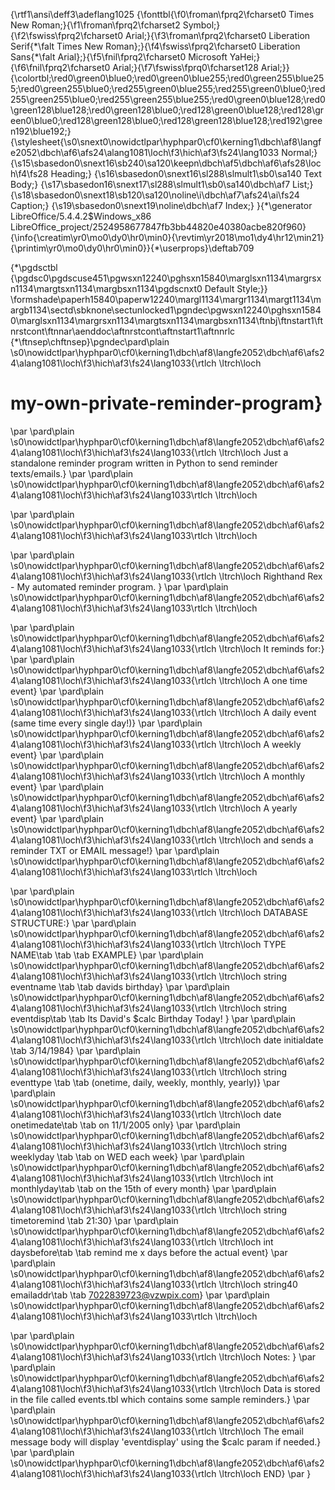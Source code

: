 {\rtf1\ansi\deff3\adeflang1025
{\fonttbl{\f0\froman\fprq2\fcharset0 Times New Roman;}{\f1\froman\fprq2\fcharset2 Symbol;}{\f2\fswiss\fprq2\fcharset0 Arial;}{\f3\froman\fprq2\fcharset0 Liberation Serif{\*\falt Times New Roman};}{\f4\fswiss\fprq2\fcharset0 Liberation Sans{\*\falt Arial};}{\f5\fnil\fprq2\fcharset0 Microsoft YaHei;}{\f6\fnil\fprq2\fcharset0 Arial;}{\f7\fswiss\fprq0\fcharset128 Arial;}}
{\colortbl;\red0\green0\blue0;\red0\green0\blue255;\red0\green255\blue255;\red0\green255\blue0;\red255\green0\blue255;\red255\green0\blue0;\red255\green255\blue0;\red255\green255\blue255;\red0\green0\blue128;\red0\green128\blue128;\red0\green128\blue0;\red128\green0\blue128;\red128\green0\blue0;\red128\green128\blue0;\red128\green128\blue128;\red192\green192\blue192;}
{\stylesheet{\s0\snext0\nowidctlpar\hyphpar0\cf0\kerning1\dbch\af8\langfe2052\dbch\af6\afs24\alang1081\loch\f3\hich\af3\fs24\lang1033 Normal;}
{\s15\sbasedon0\snext16\sb240\sa120\keepn\dbch\af5\dbch\af6\afs28\loch\f4\fs28 Heading;}
{\s16\sbasedon0\snext16\sl288\slmult1\sb0\sa140 Text Body;}
{\s17\sbasedon16\snext17\sl288\slmult1\sb0\sa140\dbch\af7 List;}
{\s18\sbasedon0\snext18\sb120\sa120\noline\i\dbch\af7\afs24\ai\fs24 Caption;}
{\s19\sbasedon0\snext19\noline\dbch\af7 Index;}
}{\*\generator LibreOffice/5.4.4.2$Windows_x86 LibreOffice_project/2524958677847fb3bb44820e40380acbe820f960}{\info{\creatim\yr0\mo0\dy0\hr0\min0}{\revtim\yr2018\mo1\dy4\hr12\min21}{\printim\yr0\mo0\dy0\hr0\min0}}{\*\userprops}\deftab709

{\*\pgdsctbl
{\pgdsc0\pgdscuse451\pgwsxn12240\pghsxn15840\marglsxn1134\margrsxn1134\margtsxn1134\margbsxn1134\pgdscnxt0 Default Style;}}
\formshade\paperh15840\paperw12240\margl1134\margr1134\margt1134\margb1134\sectd\sbknone\sectunlocked1\pgndec\pgwsxn12240\pghsxn15840\marglsxn1134\margrsxn1134\margtsxn1134\margbsxn1134\ftnbj\ftnstart1\ftnrstcont\ftnnar\aenddoc\aftnrstcont\aftnstart1\aftnnrlc
{\*\ftnsep\chftnsep}\pgndec\pard\plain \s0\nowidctlpar\hyphpar0\cf0\kerning1\dbch\af8\langfe2052\dbch\af6\afs24\alang1081\loch\f3\hich\af3\fs24\lang1033{\rtlch \ltrch\loch
# my-own-private-reminder-program}
\par \pard\plain \s0\nowidctlpar\hyphpar0\cf0\kerning1\dbch\af8\langfe2052\dbch\af6\afs24\alang1081\loch\f3\hich\af3\fs24\lang1033{\rtlch \ltrch\loch
Just a standalone reminder program written in Python to send reminder texts/emails.}
\par \pard\plain \s0\nowidctlpar\hyphpar0\cf0\kerning1\dbch\af8\langfe2052\dbch\af6\afs24\alang1081\loch\f3\hich\af3\fs24\lang1033\rtlch \ltrch\loch

\par \pard\plain \s0\nowidctlpar\hyphpar0\cf0\kerning1\dbch\af8\langfe2052\dbch\af6\afs24\alang1081\loch\f3\hich\af3\fs24\lang1033\rtlch \ltrch\loch

\par \pard\plain \s0\nowidctlpar\hyphpar0\cf0\kerning1\dbch\af8\langfe2052\dbch\af6\afs24\alang1081\loch\f3\hich\af3\fs24\lang1033{\rtlch \ltrch\loch
Righthand Rex - My automated reminder program. }
\par \pard\plain \s0\nowidctlpar\hyphpar0\cf0\kerning1\dbch\af8\langfe2052\dbch\af6\afs24\alang1081\loch\f3\hich\af3\fs24\lang1033\rtlch \ltrch\loch

\par \pard\plain \s0\nowidctlpar\hyphpar0\cf0\kerning1\dbch\af8\langfe2052\dbch\af6\afs24\alang1081\loch\f3\hich\af3\fs24\lang1033{\rtlch \ltrch\loch
It reminds for:}
\par \pard\plain \s0\nowidctlpar\hyphpar0\cf0\kerning1\dbch\af8\langfe2052\dbch\af6\afs24\alang1081\loch\f3\hich\af3\fs24\lang1033{\rtlch \ltrch\loch
A one time event}
\par \pard\plain \s0\nowidctlpar\hyphpar0\cf0\kerning1\dbch\af8\langfe2052\dbch\af6\afs24\alang1081\loch\f3\hich\af3\fs24\lang1033{\rtlch \ltrch\loch
A daily event (same time every single day!)}
\par \pard\plain \s0\nowidctlpar\hyphpar0\cf0\kerning1\dbch\af8\langfe2052\dbch\af6\afs24\alang1081\loch\f3\hich\af3\fs24\lang1033{\rtlch \ltrch\loch
A weekly event}
\par \pard\plain \s0\nowidctlpar\hyphpar0\cf0\kerning1\dbch\af8\langfe2052\dbch\af6\afs24\alang1081\loch\f3\hich\af3\fs24\lang1033{\rtlch \ltrch\loch
A monthly event}
\par \pard\plain \s0\nowidctlpar\hyphpar0\cf0\kerning1\dbch\af8\langfe2052\dbch\af6\afs24\alang1081\loch\f3\hich\af3\fs24\lang1033{\rtlch \ltrch\loch
A yearly event}
\par \pard\plain \s0\nowidctlpar\hyphpar0\cf0\kerning1\dbch\af8\langfe2052\dbch\af6\afs24\alang1081\loch\f3\hich\af3\fs24\lang1033{\rtlch \ltrch\loch
and sends a reminder TXT or EMAIL message!}
\par \pard\plain \s0\nowidctlpar\hyphpar0\cf0\kerning1\dbch\af8\langfe2052\dbch\af6\afs24\alang1081\loch\f3\hich\af3\fs24\lang1033\rtlch \ltrch\loch

\par \pard\plain \s0\nowidctlpar\hyphpar0\cf0\kerning1\dbch\af8\langfe2052\dbch\af6\afs24\alang1081\loch\f3\hich\af3\fs24\lang1033{\rtlch \ltrch\loch
DATABASE STRUCTURE:}
\par \pard\plain \s0\nowidctlpar\hyphpar0\cf0\kerning1\dbch\af8\langfe2052\dbch\af6\afs24\alang1081\loch\f3\hich\af3\fs24\lang1033{\rtlch \ltrch\loch
TYPE      NAME\tab \tab \tab     EXAMPLE}
\par \pard\plain \s0\nowidctlpar\hyphpar0\cf0\kerning1\dbch\af8\langfe2052\dbch\af6\afs24\alang1081\loch\f3\hich\af3\fs24\lang1033{\rtlch \ltrch\loch
string    eventname  \tab \tab davids birthday}
\par \pard\plain \s0\nowidctlpar\hyphpar0\cf0\kerning1\dbch\af8\langfe2052\dbch\af6\afs24\alang1081\loch\f3\hich\af3\fs24\lang1033{\rtlch \ltrch\loch
string    eventdisp\tab \tab   Its David's $calc Birthday Today! }
\par \pard\plain \s0\nowidctlpar\hyphpar0\cf0\kerning1\dbch\af8\langfe2052\dbch\af6\afs24\alang1081\loch\f3\hich\af3\fs24\lang1033{\rtlch \ltrch\loch
date      initialdate \tab 3/14/1984}
\par \pard\plain \s0\nowidctlpar\hyphpar0\cf0\kerning1\dbch\af8\langfe2052\dbch\af6\afs24\alang1081\loch\f3\hich\af3\fs24\lang1033{\rtlch \ltrch\loch
string    eventtype \tab \tab (onetime, daily, weekly, monthly, yearly)}
\par \pard\plain \s0\nowidctlpar\hyphpar0\cf0\kerning1\dbch\af8\langfe2052\dbch\af6\afs24\alang1081\loch\f3\hich\af3\fs24\lang1033{\rtlch \ltrch\loch
date      onetimedate\tab \tab on 11/1/2005 only}
\par \pard\plain \s0\nowidctlpar\hyphpar0\cf0\kerning1\dbch\af8\langfe2052\dbch\af6\afs24\alang1081\loch\f3\hich\af3\fs24\lang1033{\rtlch \ltrch\loch
string    weeklyday \tab \tab on WED each week}
\par \pard\plain \s0\nowidctlpar\hyphpar0\cf0\kerning1\dbch\af8\langfe2052\dbch\af6\afs24\alang1081\loch\f3\hich\af3\fs24\lang1033{\rtlch \ltrch\loch
int       monthlyday\tab \tab on the 15th of every month}
\par \pard\plain \s0\nowidctlpar\hyphpar0\cf0\kerning1\dbch\af8\langfe2052\dbch\af6\afs24\alang1081\loch\f3\hich\af3\fs24\lang1033{\rtlch \ltrch\loch
string    timetoremind \tab 21:30}
\par \pard\plain \s0\nowidctlpar\hyphpar0\cf0\kerning1\dbch\af8\langfe2052\dbch\af6\afs24\alang1081\loch\f3\hich\af3\fs24\lang1033{\rtlch \ltrch\loch
int       daysbefore\tab \tab remind me x days before the actual event}
\par \pard\plain \s0\nowidctlpar\hyphpar0\cf0\kerning1\dbch\af8\langfe2052\dbch\af6\afs24\alang1081\loch\f3\hich\af3\fs24\lang1033{\rtlch \ltrch\loch
string40  emailaddr\tab \tab   7022839723@vzwpix.com}
\par \pard\plain \s0\nowidctlpar\hyphpar0\cf0\kerning1\dbch\af8\langfe2052\dbch\af6\afs24\alang1081\loch\f3\hich\af3\fs24\lang1033\rtlch \ltrch\loch

\par \pard\plain \s0\nowidctlpar\hyphpar0\cf0\kerning1\dbch\af8\langfe2052\dbch\af6\afs24\alang1081\loch\f3\hich\af3\fs24\lang1033{\rtlch \ltrch\loch
Notes: }
\par \pard\plain \s0\nowidctlpar\hyphpar0\cf0\kerning1\dbch\af8\langfe2052\dbch\af6\afs24\alang1081\loch\f3\hich\af3\fs24\lang1033{\rtlch \ltrch\loch
Data is stored in the file called events.tbl which contains some sample reminders.}
\par \pard\plain \s0\nowidctlpar\hyphpar0\cf0\kerning1\dbch\af8\langfe2052\dbch\af6\afs24\alang1081\loch\f3\hich\af3\fs24\lang1033{\rtlch \ltrch\loch
The email message body will display 'eventdisplay' using the $calc param if needed.}
\par \pard\plain \s0\nowidctlpar\hyphpar0\cf0\kerning1\dbch\af8\langfe2052\dbch\af6\afs24\alang1081\loch\f3\hich\af3\fs24\lang1033{\rtlch \ltrch\loch
END}
\par }